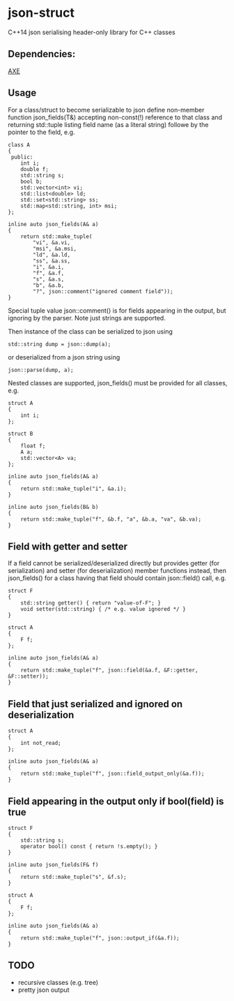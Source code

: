# json-struct
C++14 json serialising header-only library for C++ classes

## Dependencies:

[AXE](https://github.com/skepner/axe)

## Usage

For a class/struct to become serializable to json define non-member
function json_fields(T&) accepting non-const(!) reference to that
class and returning std::tuple listing field name (as a literal
string) followe by the pointer to the field, e.g.

    class A
    {
     public:
        int i;
        double f;
        std::string s;
        bool b;
        std::vector<int> vi;
        std::list<double> ld;
        std::set<std::string> ss;
        std::map<std::string, int> msi;
    };

    inline auto json_fields(A& a)
    {
        return std::make_tuple(
            "vi", &a.vi,
            "msi", &a.msi,
            "ld", &a.ld,
            "ss", &a.ss,
            "i", &a.i,
            "f", &a.f,
            "s", &a.s,
            "b", &a.b,
            "?", json::comment("ignored comment field"));
    }

Special tuple value json::comment(<literal string>) is for fields
appearing in the output, but ignoring by the parser. Note just strings
are supported.

Then instance of the class can be serialized to json using

    std::string dump = json::dump(a);

or deserialized from a json string using

    json::parse(dump, a);

Nested classes are supported, json_fields() must be provided for all
classes, e.g.

    struct A
    {
        int i;
    };

    struct B
    {
        float f;
        A a;
        std::vector<A> va;
    };

    inline auto json_fields(A& a)
    {
        return std::make_tuple("i", &a.i);
    }

    inline auto json_fields(B& b)
    {
        return std::make_tuple("f", &b.f, "a", &b.a, "va", &b.va);
    }

## Field with getter and setter

If a field cannot be serialized/deserialized directly but provides
getter (for serialization) and setter (for deserialization) member
functions instead, then json_fields() for a class having that field
should contain json::field() call, e.g.

    struct F
    {
        std::string getter() { return "value-of-F"; }
        void setter(std::string) { /* e.g. value ignored */ }
    }

    struct A
    {
        F f;
    };

    inline auto json_fields(A& a)
    {
        return std::make_tuple("f", json::field(&a.f, &F::getter, &F::setter));
    }

## Field that just serialized and ignored on deserialization

    struct A
    {
        int not_read;
    };

    inline auto json_fields(A& a)
    {
        return std::make_tuple("f", json::field_output_only(&a.f));
    }

## Field appearing in the output only if bool(field) is true

    struct F
    {
        std::string s;
        operator bool() const { return !s.empty(); }
    }

    inline auto json_fields(F& f)
    {
        return std::make_tuple("s", &f.s);
    }

    struct A
    {
        F f;
    };

    inline auto json_fields(A& a)
    {
        return std::make_tuple("f", json::output_if(&a.f));
    }

## TODO

- recursive classes (e.g. tree)
- pretty json output
